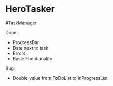 # HeroTasker

#TaskManager

Done:
- ProgressBar
- Date next to task
- Errors
- Basic Functionality

Bug:
- Double value from ToDoList to InProgressList